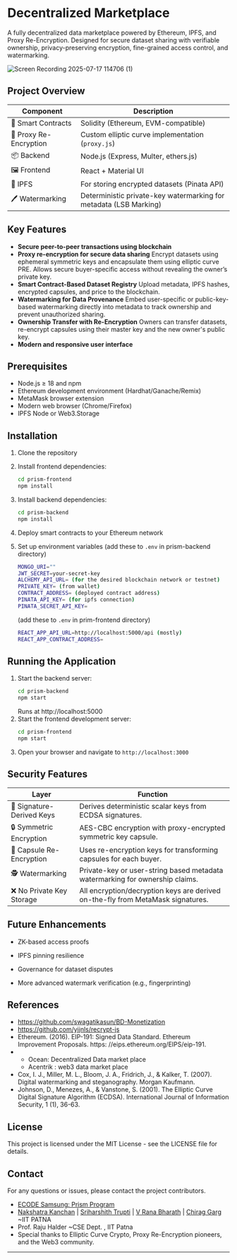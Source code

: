 # Decentralized Marketplace

A fully decentralized data marketplace powered by Ethereum, IPFS, and Proxy Re-Encryption. Designed for secure dataset sharing with verifiable ownership, privacy-preserving encryption, fine-grained access control, and watermarking.

![Screen Recording 2025-07-17 114706 (1)](https://github.com/user-attachments/assets/a540b38f-0abf-470e-b75d-f2368edb6bcd)


## Project Overview

| Component              | Description                                         |
| ---------------------- | --------------------------------------------------- |
| 🧠 Smart Contracts     | Solidity (Ethereum, EVM-compatible)                 |
| 🔁 Proxy Re-Encryption | Custom elliptic curve implementation (`proxy.js`)   |
| 📦 Backend             | Node.js (Express, Multer, ethers.js)                |
| 🖼️ Frontend            | React + Material UI                                 |
| 📡 IPFS                | For storing encrypted datasets (Pinata API)                      |
| 🖊️ Watermarking        | Deterministic private-key watermarking for metadata (LSB Marking) |


## Key Features

- **Secure peer-to-peer transactions using blockchain**
- **Proxy re-encryption for secure data sharing**
   Encrypt datasets using ephemeral symmetric keys and encapsulate them using elliptic curve PRE. Allows secure buyer-specific access without revealing the owner’s private key.
- **Smart Contract-Based Dataset Registry**
   Upload metadata, IPFS hashes, encrypted capsules, and price to the blockchain.
- **Watermarking for Data Provenance**
   Embed user-specific or public-key-based watermarking directly into metadata to track ownership and prevent unauthorized sharing.
- **Ownership Transfer with Re-Encryption**
   Owners can transfer datasets, re-encrypt capsules using their master key and the new owner's public key.
- **Modern and responsive user interface**

## Prerequisites

* Node.js ≥ 18 and npm
* Ethereum development environment (Hardhat/Ganache/Remix)
* MetaMask browser extension
* Modern web browser (Chrome/Firefox)
* IPFS Node or Web3.Storage

## Installation

1. Clone the repository
2. Install frontend dependencies:
   ```bash
   cd prism-frontend
   npm install
   ```
3. Install backend dependencies:
   ```bash
   cd prism-backend
   npm install
   ```
4. Deploy smart contracts to your Ethereum network

5. Set up environment variables (add these to `.env` in prism-backend directory)
   ```bash
   MONGO_URI=""
   JWT_SECRET=your-secret-key
   ALCHEMY_API_URL= (for the desired blockchain network or testnet)
   PRIVATE_KEY= (from wallet)
   CONTRACT_ADDRESS= (deployed contract address)
   PINATA_API_KEY= (for ipfs connection)
   PINATA_SECRET_API_KEY=
   ```
   (add these to `.env` in prim-frontend directory)
   ```bash 
   REACT_APP_API_URL=http://localhost:5000/api (mostly)
   REACT_APP_CONTRACT_ADDRESS=
   ```



## Running the Application

1. Start the backend server:
   ```bash
   cd prism-backend
   npm start
   ```
   Runs at http://localhost:5000
2. Start the frontend development server:
   ```bash
   cd prism-frontend
   npm start
   ```
3. Open your browser and navigate to `http://localhost:3000`

## Security Features

| Layer                     | Function                                                                        |
| ------------------------- | ------------------------------------------------------------------------------- |
| 🔑 Signature-Derived Keys | Derives deterministic scalar keys from ECDSA signatures.                        |
| 🔒 Symmetric Encryption   | AES-CBC encryption with proxy-encrypted symmetric key capsule.                  |
| 🔁 Capsule Re-Encryption  | Uses re-encryption keys for transforming capsules for each buyer.               |
| 🕵️ Watermarking          | Private-key or user-string based metadata watermarking for ownership claims.    |
| ❌ No Private Key Storage  | All encryption/decryption keys are derived on-the-fly from MetaMask signatures. |

## Future Enhancements
- ZK-based access proofs

- IPFS pinning resilience

- Governance for dataset disputes

- More advanced watermark verification (e.g., fingerprinting)


## References
* https://github.com/swagatikasun/BD-Monetization
* https://github.com/yjjnls/recrypt-js
* Ethereum. (2016). EIP-191: Signed Data Standard. Ethereum Improvement Proposals. https:
//eips.ethereum.org/EIPS/eip-191.
* - Ocean: Decentralized Data market place 
  - Acentrik : web3 data market place
* Cox, I. J., Miller, M. L., Bloom, J. A., Fridrich, J., & Kalker, T. (2007). Digital watermarking
and steganography. Morgan Kaufmann.
* Johnson, D., Menezes, A., & Vanstone, S. (2001). The Elliptic Curve Digital Signature Algorithm
(ECDSA). International Journal of Information Security, 1 (1), 36-63.




## License

This project is licensed under the MIT License - see the LICENSE file for details.

## Contact

For any questions or issues, please contact the project contributors.
- [ECODE Samsung: Prism Program](https://github.ecodesamsung.com/?team=Blockchain)
- [Nakshatra Kanchan](https://github.com/Naksshhh) | [Sriharshith Trupti](https://github.com/Sriharshith1863) | [V Rana Bharath](https://github.com/ranabharath) | [Chirag Garg](https://github.com/chirag281) ~IIT PATNA
- Prof. Raju Halder ~CSE Dept. , IIT Patna
- Special thanks to Elliptic Curve Crypto, Proxy Re-Encryption pioneers, and the Web3 community.

---
